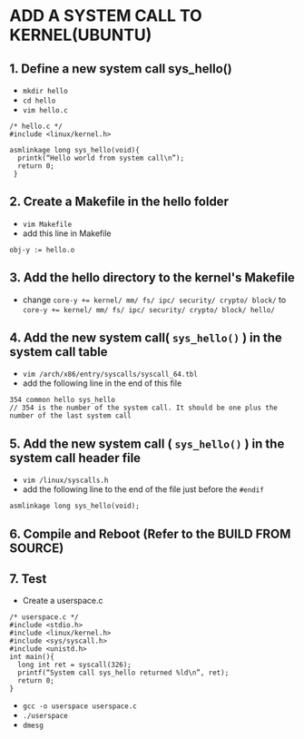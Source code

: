 # ADD A SYSTEM CALL TO KERNEL(UBUNTU)

## 1. Define a new system call sys_hello()

* `mkdir hello`
* `cd hello`
* `vim hello.c`

~~~~
/* hello.c */
#include <linux/kernel.h>

asmlinkage long sys_hello(void){
  printk(“Hello world from system call\n”);
  return 0;
 }
~~~~

## 2. Create a Makefile in the hello folder

* `vim Makefile`
* add this line in Makefile
~~~
obj-y := hello.o
~~~

## 3. Add the hello directory to the kernel's Makefile

* change
`core-y += kernel/ mm/ fs/ ipc/ security/ crypto/ block/`
to
`core-y += kernel/ mm/ fs/ ipc/ security/ crypto/ block/ hello/`

## 4. Add the new system call( `sys_hello()` ) in the system call table

* `vim /arch/x86/entry/syscalls/syscall_64.tbl`
* add the following line in the end of this file
~~~
354 common hello sys_hello
// 354 is the number of the system call. It should be one plus the number of the last system call
~~~

## 5. Add the new system call ( `sys_hello()` ) in the system call header file

* `vim /linux/syscalls.h`
* add the following line to the end of the file just before the `#endif`
~~~
asmlinkage long sys_hello(void);
~~~

## 6. Compile and Reboot (Refer to the BUILD FROM SOURCE)

## 7. Test

* Create a userspace.c
~~~
/* userspace.c */
#include <stdio.h>
#include <linux/kernel.h>
#include <sys/syscall.h>
#include <unistd.h>
int main(){
  long int ret = syscall(326);
  printf(“System call sys_hello returned %ld\n”, ret);
  return 0;
}
~~~

* `gcc -o userspace userspace.c`
* `./userspace`
* `dmesg`

